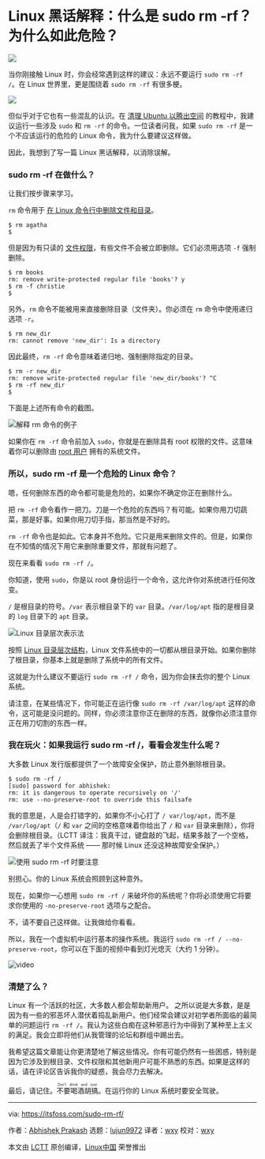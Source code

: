 [#]: subject: "Linux Jargon Buster: What is sudo rm -rf? Why is it Dangerous?"
[#]: via: "https://itsfoss.com/sudo-rm-rf/"
[#]: author: "Abhishek Prakash https://itsfoss.com/author/abhishek/"
[#]: collector: "lujun9972"
[#]: translator: "wxy"
[#]: reviewer: "wxy"
[#]: publisher: "wxy"
[#]: url: "https://linux.cn/article-13813-1.html"

Linux 黑话解释：什么是 sudo rm -rf？为什么如此危险？
======

![][11]

当你刚接触 Linux 时，你会经常遇到这样的建议：永远不要运行 `sudo rm -rf /`。在 Linux 世界里，更是围绕着 `sudo rm -rf` 有很多梗。

![][1]

但似乎对于它也有一些混乱的认识。在 [清理 Ubuntu 以腾出空间][2] 的教程中，我建议运行一些涉及 `sudo` 和 `rm -rf` 的命令。一位读者问我，如果 `sudo rm -rf` 是一个不应该运行的危险的 Linux 命令，我为什么要建议这样做。

因此，我想到了写一篇 Linux 黑话解释，以消除误解。

### sudo rm -rf 在做什么？

让我们按步骤来学习。

`rm` 命令用于 [在 Linux 命令行中删除文件和目录][3]。

```
$ rm agatha
$
```

但是因为有只读的 [文件权限][4]，有些文件不会被立即删除。它们必须用选项 `-f` 强制删除。

```
$ rm books
rm: remove write-protected regular file 'books'? y
$ rm -f christie
$
```

另外，`rm` 命令不能被用来直接删除目录（文件夹）。你必须在 `rm` 命令中使用递归选项 `-r`。

```
$ rm new_dir
rm: cannot remove 'new_dir': Is a directory
```

因此最终，`rm -rf` 命令意味着递归地、强制删除指定的目录。

```
$ rm -r new_dir
rm: remove write-protected regular file 'new_dir/books'? ^C
$ rm -rf new_dir
$
```

下面是上述所有命令的截图。

![解释 rm 命令的例子][5]

如果你在 `rm -rf` 命令前加入 `sudo`，你就是在删除具有 root 权限的文件。这意味着你可以删除由 [root 用户][6] 拥有的系统文件。

### 所以，sudo rm -rf 是一个危险的 Linux 命令？

嗯，任何删除东西的命令都可能是危险的，如果你不确定你正在删除什么。

把 `rm -rf` 命令看作一把刀。刀是一个危险的东西吗？有可能。如果你用刀切蔬菜，那是好事。如果你用刀切手指，那当然是不好的。

`rm -rf` 命令也是如此。它本身并不危险。它只是用来删除文件的。但是，如果你在不知情的情况下用它来删除重要文件，那就有问题了。

现在来看看 `sudo rm -rf /`。

你知道，使用 `sudo`，你是以 root 身份运行一个命令，这允许你对系统进行任何改变。

`/` 是根目录的符号。`/var` 表示根目录下的 `var` 目录。`/var/log/apt` 指的是根目录的 `log` 目录下的 `apt` 目录。

![Linux 目录层次表示法][7]

按照 [Linux 目录层次结构][8]，Linux 文件系统中的一切都从根目录开始。如果你删除了根目录，你基本上就是删除了系统中的所有文件。

这就是为什么建议不要运行 `sudo rm -rf /` 命令，因为你会抹去你的整个 Linux 系统。

请注意，在某些情况下，你可能正在运行像 `sudo rm -rf /var/log/apt` 这样的命令，这可能是没问题的。同样，你必须注意你正在删除的东西，就像你必须注意你正在用刀切割的东西一样。

### 我在玩火：如果我运行 sudo rm -rf /，看看会发生什么呢？

大多数 Linux 发行版都提供了一个故障安全保护，防止意外删除根目录。

```
$ sudo rm -rf /
[sudo] password for abhishek:
rm: it is dangerous to operate recursively on '/'
rm: use --no-preserve-root to override this failsafe
```

我的意思是，人是会打错字的，如果你不小心打了 `/ var/log/apt`，而不是 `/var/log/apt`（`/` 和 `var` 之间的空格意味着你给出了 `/` 和 `var` 目录来删除），你将会删除根目录。（LCTT 译注：我真干过，键盘敲的飞起，结果多敲了一个空格，然后就丢了半个文件系统 —— 那时候 Linux 还没这种故障安全保护。）

![使用 sudo rm -rf 时要注意][9]

别担心。你的 Linux 系统会照顾到这种意外。

现在，如果你一心想用 `sudo rm -rf /` 来破坏你的系统呢？你将必须使用它将要求你使用的 `-no-preserve-root` 选项与之配合。

不，请不要自己这样做。让我做给你看看。

所以，我在一个虚拟机中运行基本的操作系统。我运行 `sudo rm -rf / --no-preserve-root`，你可以在下面的视频中看到灯光熄灭（大约 1 分钟）。

![video](https://vimeo.com/594025609)

### 清楚了么？

Linux 有一个活跃的社区，大多数人都会帮助新用户。 之所以说是大多数，是是因为有一些的邪恶坏人潜伏着捣乱新用户。他们经常会建议对初学者所面临的最简单的问题运行 `rm -rf /`。我认为这些白痴在这种邪恶行为中得到了某种至上主义的满足。我会立即将他们从我管理的论坛和群组中踢出去。

我希望这篇文章能让你更清楚地了解这些情况。你有可能仍然有一些困惑，特别是因为它涉及到根目录、文件权限和其他新用户可能不熟悉的东西。如果是这样的话，请在评论区告诉我你的疑惑，我会尽力去解决。

最后，请记住。<ruby>不要喝酒胡搞<rt>Don’t drink and root</rt></ruby>。在运行你的 Linux 系统时要安全驾驶。

--------------------------------------------------------------------------------

via: https://itsfoss.com/sudo-rm-rf/

作者：[Abhishek Prakash][a]
选题：[lujun9972][b]
译者：[wxy](https://github.com/wxy)
校对：[wxy](https://github.com/wxy)

本文由 [LCTT](https://github.com/LCTT/TranslateProject) 原创编译，[Linux中国](https://linux.cn/) 荣誉推出

[a]: https://itsfoss.com/author/abhishek/
[b]: https://github.com/lujun9972
[1]: https://i2.wp.com/itsfoss.com/wp-content/uploads/2016/04/sudo-rm-rf.gif?resize=400%2C225&ssl=1
[2]: https://itsfoss.com/free-up-space-ubuntu-linux/
[3]: https://linuxhandbook.com/remove-files-directories/
[4]: https://linuxhandbook.com/linux-file-permissions/
[5]: https://i0.wp.com/itsfoss.com/wp-content/uploads/2021/08/rm-rf-command-example-800x487.png?resize=800%2C487&ssl=1
[6]: https://itsfoss.com/root-user-ubuntu/
[7]: https://i2.wp.com/itsfoss.com/wp-content/uploads/2021/08/linux-directory-structure.png?resize=800%2C400&ssl=1
[8]: https://linuxhandbook.com/linux-directory-structure/
[9]: https://i1.wp.com/itsfoss.com/wp-content/uploads/2021/08/sudo-rm-rf-example.png?resize=798%2C346&ssl=1
[10]: https://www.youtube.com/c/itsfoss?sub_confirmation=1
[11]: https://i0.wp.com/itsfoss.com/wp-content/uploads/2021/08/dont-drink-and-root.jpg?resize=800%2C450&ssl=1
